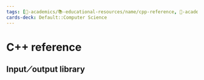 ```yaml
---
tags: [🔴-academics/📚-educational-resources/name/cpp-reference, 🔴-academics/📚-educational-resources/discipline/computer-science/programming-language/cpp, 🔴-academics/📚-educational-resources/discipline/computer-science/programming-language/c, study-note] 
cards-deck: Default::Computer Science
---
```


# C++ reference

## Input⟋output library
